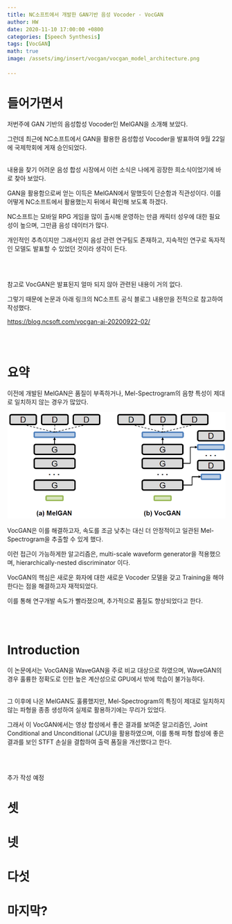 ```yaml
---
title: NC소프트에서 개발한 GAN기반 음성 Vocoder - VocGAN
author: HW
date: 2020-11-10 17:00:00 +0800
categories: [Speech Synthesis]
tags: [VocGAN]
math: true
image: /assets/img/insert/vocgan/vocgan_model_architecture.png

---
```




# **들어가면서**

저번주에 GAN 기반의 음성합성 Vocoder인 MelGAN을 소개해 보았다. 

그런데 최근에 NC소프트에서  GAN을 활용한 음성합성 Vocoder을 발표하여 9월 22일에 국제학회에 게재 승인되었다.<br/><br/>

내용을 찾기 어려운 음성 합성 시장에서 이런 소식은 나에게 굉장한 희소식이었기에 바로 찾아 보았다.

GAN을 활용함으로써 얻는 이득은 MelGAN에서 말했듯이 단순함과 직관성이다. 이를 어떻게 NC소프트에서 활용했는지 뒤에서 확인해 보도록 하겠다.

NC소프트는 모바일 RPG 게임을 많이 출시해 운영하는 만큼 캐릭터 성우에 대한 필요성이 높으며, 그만큼 음성 데이터가 많다. 

개인적인 추측이지만 그래서인지 음성 관련 연구팀도 존재하고, 지속적인 연구로 독자적인 모델도 발표할 수 있었던 것이라 생각이 든다.

<br>

<br>

참고로 VocGAN은 발표된지 얼마 되지 않아 관련된 내용이 거의 없다. 

그렇기 때문에 논문과 아래 링크의 NC소프트 공식 블로그 내용만을 전적으로 참고하여 작성했다.

https://blog.ncsoft.com/vocgan-ai-20200922-02/ <br>

<br>

<br>

# 요약

이전에 개발된 MelGAN은 품질이 부족하거나, Mel-Spectrogram의 음향 특성이 제대로 일치하지 않는 경우가 많았다.

![exTTS](/assets/img/insert/vocgan/melganVS.png)

VocGAN은 이를 해결하고자, 속도를 조금 낮추는 대신 더 안정적이고 일관된 Mel-Spectrogram을 추출할 수 있게 했다.

이런 접근이 가능하게한 알고리즘은, multi-scale waveform generator을 적용했으며, hierarchically-nested discriminator 이다.



VocGAN의 핵심은 새로운 화자에 대한 새로운 Vocoder 모델을 갖고 Training을 해야 한다는 점을 해결하고자 재적되었다.

이를 통해 연구개발 속도가 빨라졌으며, 추가적으로 품질도 향상되었다고 한다. 

<br>

<br>

# Introduction

이 논문에서는 VocGAN을 WaveGAN을 주로 비교 대상으로 하였으며, WaveGAN의 경우 훌륭한 정확도로 인한 높은 계산성으로 GPU에서 밖에 학습이 불가능하다.<br><br>

그 이후에 나온 MelGAN도 훌륭했지만, Mel-Spectrogram의 특징이 제대로 일치하지 않는 파형을 종종 생성하여 실제로 활용하기에는 무리가 있었다.

그래서 이 VocGAN에서는 영상 합성에서 좋은 결과를 보여준 알고리즘인,  Joint Conditional and Unconditional  (JCU)을 활용하였으며, 이를 통해 파형 합성에 좋은 결과를 보인 STFT 손실을 결합하여 출력 품질을 개선했다고 한다.



<br>

<br>

추가 작성 예정

# 셋





# 넷





# 다섯





# 마지막?

